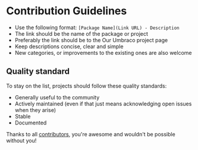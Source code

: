 # Contribution Guidelines

* Use the following format: `[Package Name](Link URL) - Description`
* The link should be the name of the package or project
* Preferably the link should be to the Our Umbraco project page
* Keep descriptions concise, clear and simple
* New categories, or improvements to the existing ones are also welcome

## Quality standard

To stay on the list, projects should follow these quality standards:

* Generally useful to the community
* Actively maintained (even if that just means acknowledging open issues when they arise)
* Stable
* Documented

Thanks to all [contributors](https://github.com/leekelleher/awesome-umbraco/graphs/contributors), you're awesome and wouldn't be possible without you!
